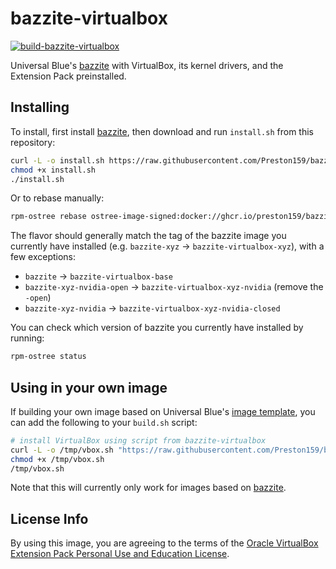 # bazzite-virtualbox

[![build-bazzite-virtualbox](https://github.com/Preston159/bazzite-virtualbox/actions/workflows/build.yml/badge.svg?branch=main)](https://github.com/Preston159/bazzite-virtualbox/actions/workflows/build.yml)

Universal Blue's [bazzite] with VirtualBox, its kernel drivers, and the
Extension Pack preinstalled.

## Installing

To install, first install [bazzite], then download and run `install.sh` from
this repository:

```bash
curl -L -o install.sh https://raw.githubusercontent.com/Preston159/bazzite-virtualbox/refs/heads/main/install.sh
chmod +x install.sh
./install.sh
```

Or to rebase manually:

```bash
rpm-ostree rebase ostree-image-signed:docker://ghcr.io/preston159/bazzite-virtualbox-[flavor]
```

The flavor should generally match the tag of the bazzite image you currently
have installed (e.g. `bazzite-xyz` -> `bazzite-virtualbox-xyz`), with a few
exceptions:
- `bazzite` -> `bazzite-virtualbox-base`
- `bazzite-xyz-nvidia-open` -> `bazzite-virtualbox-xyz-nvidia` (remove the `-open`)
- `bazzite-xyz-nvidia` -> `bazzite-virtualbox-xyz-nvidia-closed`

You can check which version of bazzite you currently have installed by running:
```bash
rpm-ostree status
```

## Using in your own image

If building your own image based on Universal Blue's [image template], you can
add the following to your `build.sh` script:

```bash
# install VirtualBox using script from bazzite-virtualbox
curl -L -o /tmp/vbox.sh "https://raw.githubusercontent.com/Preston159/bazzite-virtualbox/refs/heads/main/build.sh"
chmod +x /tmp/vbox.sh
/tmp/vbox.sh
```

Note that this will currently only work for images based on [bazzite].

## License Info

By using this image, you are agreeing to the terms of the [Oracle VirtualBox
Extension Pack Personal Use and Education License][puel].


[bazzite]: https://github.com/ublue-os/bazzite
[image template]: https://github.com/ublue-os/image-template
[puel]: https://www.virtualbox.org/wiki/VirtualBox_PUEL
